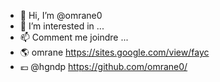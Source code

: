 - 👋 Hi, I’m @omrane0
- 👀 I’m interested in ...
- 📫 Comment me joindre ...
-  🌎 omrane  https://sites.google.com/view/fayc
-  💶  @hgndp  https://github.com/omrane0/
<!---
omrane0/omrane0 is a ✨ special ✨ repository because its `README.md` (this file) appears on your GitHub profile.
You can click the Preview link to take a look at your changes.
--->
